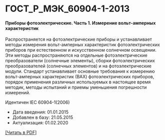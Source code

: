 # ГОСТ_Р_МЭК_60904-1-2013

#### Приборы фотоэлектрические. Часть 1. Измерение вольт-амперных характеристик

Распространяется на фотоэлектрические приборы и устанавливает методы измерения вольт-амперных характеристик фотоэлектрических приборов при естественном и искусственном солнечном освещении. Эти методы распространяются на отдельные фотоэлектрические преобразователи (солнечные элементы), сборки фотоэлектрических преобразователей (солнечных элементов) и на фотоэлектрические модули. Стандарт устанавливает основные требования к измерению вольт-амперных характеристик (ВАХ) фотоэлектрических приборов, порядок применения различных используемых в настоящее время методик, методы испытаний и приемы уменьшения погрешности измерений.

Идентичен IEC 60904-1(2006)

- Дата введения: 01.01.2015
- Добавлен в базу: 21.05.2015
- Актуализация: 01.02.2020

<a onclick="openFileCallback('https://standartgost.ru/g/ГОСТ_Р_МЭК_60904-1-2013.pdf', 'ГОСТ_Р_МЭК_60904-1-2013.pdf');" href="#">[Читать в PDF]</a>